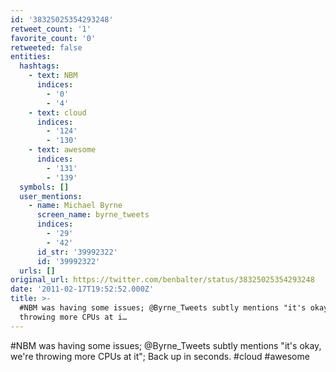```yaml
---
id: '38325025354293248'
retweet_count: '1'
favorite_count: '0'
retweeted: false
entities:
  hashtags:
    - text: NBM
      indices:
        - '0'
        - '4'
    - text: cloud
      indices:
        - '124'
        - '130'
    - text: awesome
      indices:
        - '131'
        - '139'
  symbols: []
  user_mentions:
    - name: Michael Byrne
      screen_name: byrne_tweets
      indices:
        - '29'
        - '42'
      id_str: '39992322'
      id: '39992322'
  urls: []
original_url: https://twitter.com/benbalter/status/38325025354293248
date: '2011-02-17T19:52:52.000Z'
title: >-
  #NBM was having some issues; @Byrne_Tweets subtly mentions "it's okay, we're
  throwing more CPUs at i…
---
```


#NBM was having some issues; @Byrne_Tweets subtly mentions "it's okay, we're throwing more CPUs at it"; Back up in seconds. #cloud #awesome
